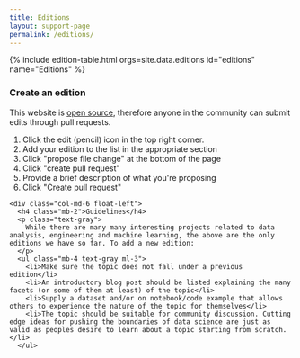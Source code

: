 ```yaml
---
title: Editions
layout: support-page
permalink: /editions/
---
```


{% include edition-table.html orgs=site.data.editions id="editions" name="Editions" %}

<div id="add-org" class="border-top pt-4 pt-md-6">
  <div class="clearfix gutter-spacious">
    <div class="col-md-6 float-left mb-4">
      <h3 class="alt-h3 mb-2">Create an edition</h3>
      <p class="text-gray">This website is <a href="https://github.com/SocieteGenevoiseDonnees/SocieteGenevoiseDonnees.github.io">open source</a>, therefore anyone in the community can submit edits through pull requests.</p>
      <ol class="text-gray ml-3">
        <li class="mb-2">Click the edit (pencil) icon in the top right corner.</li>
        <li class="mb-2">Add your edition to the list in the appropriate section</li>
        <li class="mb-2">Click "propose file change" at the bottom of the page</li>
        <li class="mb-2">Click "create pull request"</li>
        <li class="mb-2">Provide a brief description of what you're proposing</li>
        <li class="mb-2">Click "Create pull request"</li>
      </ol>
    </div>

    <div class="col-md-6 float-left">
      <h4 class="mb-2">Guidelines</h4>
      <p class="text-gray">
        While there are many many interesting projects related to data analysis, engineering and machine learning, the above are the only editions we have so far. To add a new edition:
      </p>
      <ul class="mb-4 text-gray ml-3">
        <li>Make sure the topic does not fall under a previous edition</li>
        <li>An introductory blog post should be listed explaining the many facets (or some of them at least) of the topic</li>
        <li>Supply a dataset and/or on notebook/code example that allows others to experience the nature of the topic for themselves</li>
        <li>The topic should be suitable for community discussion. Cutting edge ideas for pushing the boundaries of data science are just as valid as peoples desire to learn about a topic starting from scratch.</li>
      </ul>

  </div>
</div>
